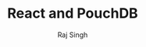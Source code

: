 ---
title:      React and PouchDB
headline:   Learn how to build an Offline First app using React and PouchDB
repo_url:   https://github.com/ibm-watson-data-lab/shopping-list-react-pouchdb
tutorial_url: 
type: Progressive Web App
author: Raj Singh
author_url:     https://github.com/rajrsingh
---